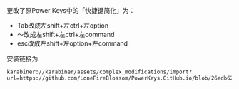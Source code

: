 更改了原Power Keys中的「快捷键简化」为：
- Tab改成左shift+左ctrl+左option
- ～改成左shift+左ctrl+左command
- esc改成左shift+左option+左command 

安装链接为
```
karabiner://karabiner/assets/complex_modifications/import?url=https://github.com/LoneFireBlossom/PowerKeys.GitHub.io/blob/26edb623046f148eec6d9f1b43eac5c2e9e310bc/powerkeys.json
```
